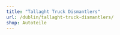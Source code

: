 ```yaml
---
title: "Tallaght Truck Dismantlers"
url: /dublin/tallaght-truck-dismantlers/
shop: Autoteile
---
```

